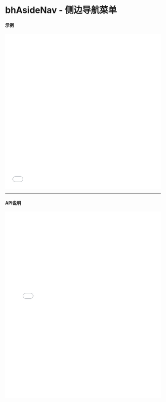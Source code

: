 # bhAsideNav - 侧边导航菜单

#### 示例

<iframe width="100%" height="500" src="//jsrun.net/KSkKp/embedded/all/light/" allowfullscreen="allowfullscreen" frameborder="0"></iframe>

*****
#### API说明

<iframe width="100%" height="600" src="../black_hole/1.0/module-bhAsideNav.html" frameborder="0" id="innerFrame"></iframe>